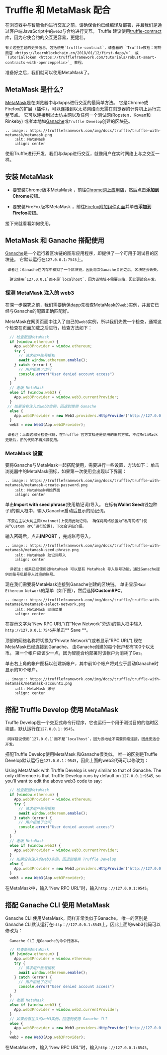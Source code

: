 # Truffle 和 MetaMask 配合

在浏览器中与智能合约进行交互之前，请确保合约已经编译及部署，并且我们是通过客户端JavaScript中的`web3`与合约进行交互。 Truffle 建议使用[truffle-contract](https://github.com/trufflesuite/truffle/tree/master/packages/truffle-contract)库，因为它使合约的交互更容易，更健壮。


 ```note::
 有关这些主题的更多信息，包括使用`truffle-contract`，请查看的 `Truffle教程：宠物商店 <https://learnblockchain.cn/2018/01/12/first-dapp/>`_ 或 `TutorialToken <https://truffleframework.com/tutorials/robust-smart-contracts-with-openzeppelin>`_ 教程。
 ```

准备好之后，我们就可以使用MetaMask了。

## MetaMask 是什么?

[MetaMask](https://metamask.io/)是在浏览器中与dapps进行交互的最简单方法。 它是Chrome或Firefox的扩展（插件），可以连接到以太坊网络而无需在浏览器的计算机上运行完整节点。 它可以连接到以太坊主网以及任何一个测试网(Ropsten，Kovan和Rinkeby) 或者本地如[Ganache](https://truffleframework.com/ganache)或`Truffle Develop`创建的区块链。

```eval_rst
.. image:: https://truffleframework.com/img/docs/truffle/truffle-with-metamask/metamask.png
    :alt: MetaMask
    :align: center
```

使用Truffle进行开发，我们与dapp进行交互，就像用户在实时网络上与之交互一样。


## 安装 MetaMask

* 要安装Chrome版本MetaMask ，前往[Chrome网上应用店](https://chrome.google.com/webstore/detail/metamask/nkbihfbeogaeaoehlefnkodbefgpgknn)，然后点击**添加到Chrome**按钮。

* 要安装FireFox版本MetaMask ，前往[Firefox附加组件页面](https://addons.mozilla.org/en-US/firefox/addon/ether-metamask/)并单击**添加到Firefox**按钮。

接下来就看看如何使用。


## MetaMask 和 Ganache 搭配使用

[Ganache](https://truffleframework.com/ganache)是一个运行着区块链的图形应用程序，即提供了一个可用于测试目的区块链。 它默认运行在`127.0.0.1:7545`上。

```note::
 译者注：Ganache在内存中模拟了一个区块链，因此每次Ganache关闭之后，区块链会丢失。
```

```note::
  建议使用`127.0.0.1`而不是`localhost`，因为该地址不需要网络，因此更适合开发。
```

### 探测 MetaMask 注入的 web3

在深一步探究之前，我们需要确保dapp先检查MetaMask的`web3`实例，并且它已经与Ganache的配置正确匹配好。

MetaMask在网页页面中注入了自己的`web3`实例，所以我们先做一个检查，通常这个检查在页面加载之后进行，检查方法如下：


```javascript
  // 检查新版MetaMask
  if (window.ethereum) {
    App.web3Provider = window.ethereum;
    try {
      // 请求用户账号授权
      await window.ethereum.enable();
    } catch (error) {
      // 用户拒绝了访问
      console.error("User denied account access")
    }
  }
  // 老版 MetaMask
  else if (window.web3) {
    App.web3Provider = window.web3.currentProvider;
  }
 // 如果没有注入的web3实例，回退到使用 Ganache
  else {
    App.web3Provider = new Web3.providers.HttpProvider('http://127.0.0.1:7545');
  }
  web3 = new Web3(App.web3Provider);
```

```note::
 译者注：上面这部分检查代码，在Truffle 官方文档还是使用的旧的方式，不过MetaMask 更新后，旧的代码不再推荐使用。
```

### MetaMask 设置

要将Ganache与MetaMask一起搭配使用，需要进行一些设置，方法如下：
单击浏览器中的MetaMask图标，如果第一次使用会出现以下界面：



```eval_rst
.. image:: https://truffleframework.com/img/docs/truffle/truffle-with-metamask/metamask-create-password.png
    :alt: MetaMask初始界面
    :align: center
```

单击**Import with seed phrase**(使用助记词)导入。 在标有**Wallet Seed**(钱包种子)的输入框中，输入Ganache启动后显示的助记词。

```warning::
 不要在主以太坊主网(mainnet)上使用此助记词。 确保将网络设置为“私有网络”(使用“Custom RPC”进行设置)，下文会详细介绍。
```

输入密码后，点击**IMPORT** ，完成账号导入。

```eval_rst
.. image:: https://truffleframework.com/img/docs/truffle/truffle-with-metamask/metamask-seed-phrase.png
    :alt: MetaMask 助记词导入
    :align: center
```

```note::
  译者注：如果已经使用过MetaMask 可以是有 MetaMask 导入账号功能，通过Ganache提供的账号私钥导入对应的账号。
```

现在我们需要将MetaMask连接到Ganache创建的区块链。 单击显示`Main Ethereum Network`的菜单（如下图），然后选择**CustomRPC**。

```eval_rst
.. image:: https://truffleframework.com/img/docs/truffle/truffle-with-metamask/metamask-select-network.png
    :alt: MetaMask 网络菜单
    :align: center
```

在提示文字为“New RPC URL”(在“New Network”旁边)的输入框中输入`http://127.0.0.1:7545`并单击** Save **。


<!--Add image from pet shop tutorial when updated for Ganache -->

顶部的网络名称将切换为“Private Network”(或者显示”RPC URL“),现在MetaMask已经连接到Ganache。 由Ganache创建的每个帐户都有100个以太币。 第一个帐户应该少一点，因为智能合约部署时该帐户为消耗了Gas。

单击右上角的帐户图标以创建新帐户，其中前10个帐户将对应于启动Ganache时显示的10个帐户。

```eval_rst
.. image:: https://truffleframework.com/img/docs/truffle/truffle-with-metamask/metamask-account1.png
    :alt: MetaMask 账号
    :align: center
```

## 搭配 Truffle Develop 使用 MetaMask


Truffle Develop是一个交互式命令行程序，它也运行一个用于测试目的的临时区块链，默认运行在`127.0.0.1：9545`。


```note::
 同样建议使用`127.0.0.1`而不是`localhost`，因为该地址不需要网络连接，因此更适合开发。
```

搭配Truffle Develop使用MetaMask 和Ganache很类似。 唯一的区别是Truffle Develop默认运行在`127.0.0.1：9545`，因此上面的web3代码可以修改为：

Using MetaMask with Truffle Develop is very similar to that of Ganache. The only difference is that Truffle Develop runs by default on `127.0.0.1:9545`, so you'll want to edit the above web3 code to say:

```javascript
  // 检查新版MetaMask
  if (window.ethereum) {
    App.web3Provider = window.ethereum;
    try {
      // 请求用户账号授权
      await window.ethereum.enable();
    } catch (error) {
      // 用户拒绝了访问
      console.error("User denied account access")
    }
  }
  // 老版 MetaMask
  else if (window.web3) {
    App.web3Provider = window.web3.currentProvider;
  }
  // 如果没有注入的web3实例，回退到使用 Truffle Develop
  else {
    App.web3Provider = new Web3.providers.HttpProvider('http://127.0.0.1:9545');
  }
  web3 = new Web3(App.web3Provider);
```

在MetaMask中，输入“New RPC URL”时，输入`http：//127.0.0.1:9545`。

## 搭配 Ganache CLI 使用 MetaMask

Ganache CLI 使用MetaMask，同样非常类似于Ganache。 唯一的区别是Ganache CLI默认运行在`http：//127.0.0.1:8545`上，因此上面的web3代码可以修改为：

```note::
  Ganache CLI 是Ganache的命令行版本。
```

```javascript
  // 检查新版MetaMask
  if (window.ethereum) {
    App.web3Provider = window.ethereum;
    try {
      // 请求用户账号授权
      await window.ethereum.enable();
    } catch (error) {
      // 用户拒绝了访问
      console.error("User denied account access")
    }
  }
  // 老版 MetaMask
  else if (window.web3) {
    App.web3Provider = window.web3.currentProvider;
  }
  // 如果没有注入的web3实例，回退到使用 Ganache CLI
  else {
    App.web3Provider = new Web3.providers.HttpProvider('http://127.0.0.1:8545');
  }
  web3 = new Web3(App.web3Provider);
```

在MetaMask中，输入“New RPC URL”时，输入`http：//127.0.0.1:8545`。

